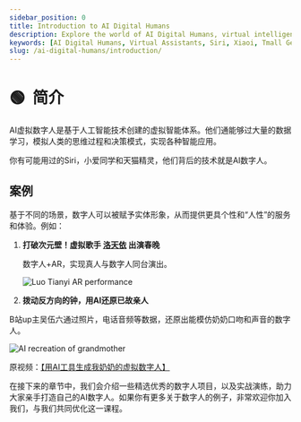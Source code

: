 ```yaml
---
sidebar_position: 0
title: Introduction to AI Digital Humans
description: Explore the world of AI Digital Humans, virtual intelligences created using artificial intelligence that simulate human thought processes and decision-making.
keywords: [AI Digital Humans, Virtual Assistants, Siri, Xiaoi, Tmall Genie, AI technology, virtual beings]
slug: /ai-digital-humans/introduction/
---
```

# 🟢  简介

AI虚拟数字人是基于人工智能技术创建的虚拟智能体系。他们通能够过大量的数据学习，模拟人类的思维过程和决策模式，实现各种智能应用。

你有可能用过的Siri，小爱同学和天猫精灵，他们背后的技术就是AI数字人。

## 案例

基于不同的场景，数字人可以被赋予实体形象，从而提供更具个性和“人性”的服务和体验。例如：

1. **打破次元壁！虚拟歌手 [洛天依](https://baike.baidu.com/item/%E6%B4%9B%E5%A4%A9%E4%BE%9D/6753346) 出演春晚**
   
    数字人+AR，实现真人与数字人同台演出。
    
    ![Luo Tianyi AR performance](https://cdn.jsdelivr.net/gh/donttal/imgbed/img/78410b2607725889e53520d3cadbac9d.png)
    
2. **拨动反方向的钟，用AI还原已故亲人**

B站up主吴伍六通过照片，电话音频等数据，还原出能模仿奶奶口吻和声音的数字人。

![AI recreation of grandmother](https://cdn.jsdelivr.net/gh/donttal/imgbed/img/ee8837a95c28ba04a37f983cd2941a2f.png)

原视频：[【用AI工具生成我奶奶的虚拟数字人】](https://www.bilibili.com/video/BV1QM411H7xC/)

在接下来的章节中，我们会介绍一些精选优秀的数字人项目，以及实战演练，助力大家亲手打造自己的AI数字人。如果你有更多关于数字人的例子，非常欢迎你加入我们，与我们共同优化这一课程。